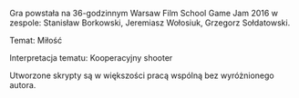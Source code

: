 Gra powstała na 36-godzinnym Warsaw Film School Game Jam 2016 w zespole: Stanisław Borkowski, Jeremiasz Wołosiuk, Grzegorz Sołdatowski.

Temat: Miłość

Interpretacja tematu: Kooperacyjny shooter

Utworzone skrypty są w większości pracą wspólną bez wyróżnionego autora.
